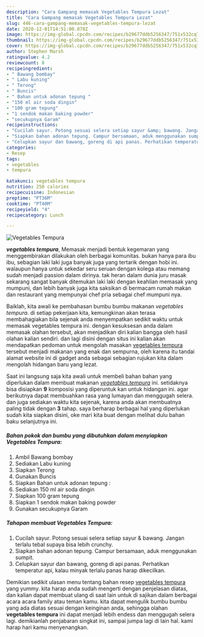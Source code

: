 ```yaml
---
description: "Cara Gampang memasak Vegetables Tempura Lezat"
title: "Cara Gampang memasak Vegetables Tempura Lezat"
slug: 446-cara-gampang-memasak-vegetables-tempura-lezat
date: 2020-12-01T14:51:00.870Z
image: https://img-global.cpcdn.com/recipes/b29677ddb5256347/751x532cq70/vegetables-tempura-foto-resep-utama.jpg
thumbnail: https://img-global.cpcdn.com/recipes/b29677ddb5256347/751x532cq70/vegetables-tempura-foto-resep-utama.jpg
cover: https://img-global.cpcdn.com/recipes/b29677ddb5256347/751x532cq70/vegetables-tempura-foto-resep-utama.jpg
author: Stephen Marsh
ratingvalue: 4.2
reviewcount: 8
recipeingredient:
- " Bawang bombay"
- " Labu kuning"
- " Terong"
- " Buncis"
- " Bahan untuk adonan tepung "
- "150 ml air soda dingin"
- "100 gram tepung"
- "1 sendok makan baking powder"
- "secukupnya Garam"
recipeinstructions:
- "Cucilah sayur. Potong sesuai selera setiap sayur &amp; bawang. Jangan terlalu tebal supaya bisa lebih crunchy."
- "Siapkan bahan adonan tepung. Campur bersamaan, aduk menggunakan sumpit."
- "Celupkan sayur dan bawang, goreng di api panas. Perhatikan temperatur api, kalau minyak terlalu panas harap dikecilkan."
categories:
- Resep
tags:
- vegetables
- tempura

katakunci: vegetables tempura 
nutrition: 250 calories
recipecuisine: Indonesian
preptime: "PT36M"
cooktime: "PT40M"
recipeyield: "4"
recipecategory: Lunch

---
```



![Vegetables Tempura](https://img-global.cpcdn.com/recipes/b29677ddb5256347/751x532cq70/vegetables-tempura-foto-resep-utama.jpg)

<b><i>vegetables tempura</i></b>, Memasak menjadi bentuk kegemaran yang menggembirakan dilakukan oleh berbagai komunitas. bukan hanya para ibu ibu, sebagian laki laki juga banyak juga yang tertarik dengan hobi ini. walaupun hanya untuk sekedar seru seruan dengan kolega atau memang sudah menjadi passion dalam dirinya. tak heran dalam dunia juru masak sekarang sangat banyak ditemukan laki laki dengan keahlian memasak yang mumpuni, dan lebih banyak juga kita saksikan di bermacam rumah makan dan restaurant yang mempunyai chef pria sebagai chef mumpuni nya.



Baiklah, kita awali ke pembahasan bumbu bumbu makanan <i>vegetables tempura</i>. di setiap pekerjaan kita, kemungkinan akan terasa membahagiakan bila sejenak anda menyempatkan sedikit waktu untuk memasak vegetables tempura ini. dengan kesuksesan anda dalam memasak olahan tersebut, akan menjadikan diri kalian bangga oleh hasil olahan kalian sendiri. dan lagi disini dengan situs ini kalian akan mendapatkan pedoman untuk mengolah masakan <u>vegetables tempura</u> tersebut menjadi makanan yang enak dan sempurna, oleh karena itu tandai alamat website ini di gadget anda sebagai sebagian rujukan kita dalam mengolah hidangan baru yang lezat.


Saat ini langsung saja kita awali untuk membeli bahan bahan yang diperlukan dalam membuat makanan <u><i>vegetables tempura</i></u> ini. setidaknya bisa disiapkan <b>9</b> komposisi yang diperuntuk kan untuk hidangan ini. agar berikutnya dapat membuahkan rasa yang lumayan dan menggugah selera. dan juga sediakan waktu kita sejenak, karena anda akan membuatnya paling tidak dengan <b>3</b> tahap. saya berharap berbagai hal yang diperlukan sudah kita siapkan disini, oke mari kita buat dengan melihat dulu bahan baku selanjutnya ini.

<!--inarticleads1-->

##### Bahan pokok dan bumbu yang dibutuhkan dalam menyiapkan Vegetables Tempura:

1. Ambil  Bawang bombay
1. Sediakan  Labu kuning
1. Siapkan  Terong
1. Gunakan  Buncis
1. Siapkan  Bahan untuk adonan tepung :
1. Sediakan 150 ml air soda dingin
1. Siapkan 100 gram tepung
1. Siapkan 1 sendok makan baking powder
1. Gunakan secukupnya Garam




<!--inarticleads2-->

##### Tahapan membuat Vegetables Tempura:

1. Cucilah sayur. Potong sesuai selera setiap sayur &amp; bawang. Jangan terlalu tebal supaya bisa lebih crunchy.
1. Siapkan bahan adonan tepung. Campur bersamaan, aduk menggunakan sumpit.
1. Celupkan sayur dan bawang, goreng di api panas. Perhatikan temperatur api, kalau minyak terlalu panas harap dikecilkan.




Demikian sedikit ulasan menu tentang bahan resep <u>vegetables tempura</u> yang yummy. kita harap anda sudah mengerti dengan penjelasan diatas, dan kalian dapat membuat ulang di saat lain untuk di sajikan dalam berbagai acara acara family atau teman kamu. kita dapat mengulik bumbu bumbu yang ada diatas sesuai dengan keinginan anda, sehingga olahan <b>vegetables tempura</b> ini dapat menjadi lebih endess dan menggugah selera lagi. demikianlah penjabaran singkat ini, sampai jumpa lagi di lain hal. kami harap hari kamu menyenangkan.
